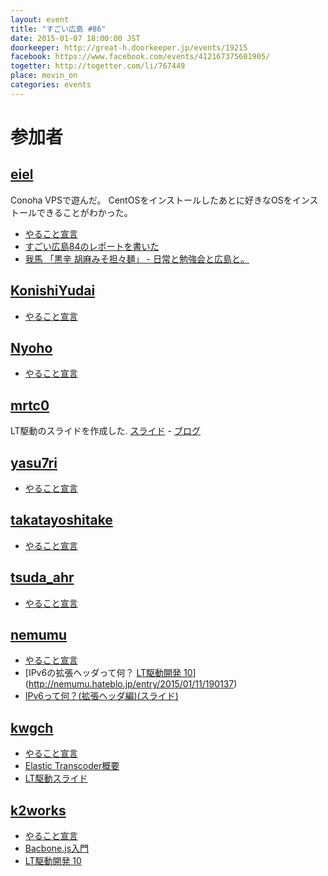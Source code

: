 ```yaml
---
layout: event
title: "すごい広島 #86"
date: 2015-01-07 18:00:00 JST
doorkeeper: http://great-h.doorkeeper.jp/events/19215
facebook: https://www.facebook.com/events/412167375601905/
togetter: http://togetter.com/li/767449
place: movin_on
categories: events
---
```


# 参加者

## [eiel](https://github.com/eiel)

Conoha VPSで遊んだ。
CentOSをインストールしたあとに好きなOSをインストールできることがわかった。

* [やること宣言](https://github.com/great-h/great-h.github.io/issues/1461)
* [すごい広島84のレポートを書いた](https://www.facebook.com/great.hiroshima/posts/505332912942692)
* [我馬 「黒辛 胡麻みそ担々麺」 - 日常と勉強会と広島と。](http://eielh-life.tumblr.com/post/107451800513)


## [KonishiYudai](http://twitter.com/KonishiYudai)

* [やること宣言](https://github.com/great-h/great-h.github.io/issues/1463)


## [Nyoho](https://github.com/Nyoho)

* [やること宣言](https://github.com/great-h/great-h.github.io/issues/1464)


## [mrtc0](http://twitter.com/mrtc0)

LT駆動のスライドを作成した.
[スライド](http://www.slideshare.net/mrtc0/lt10) - [ブログ](http://mrt-k.github.io/lt/2015/01/10/LT%E9%A7%86%E5%8B%95%E9%96%8B%E7%99%BA10%E3%81%A7%E3%82%A2%E3%83%B3%E3%83%81%E3%83%87%E3%83%90%E3%83%83%E3%82%B0%E3%81%AB%E5%AF%BE%E3%81%99%E3%82%8B%E6%89%8B%E6%B3%95%E3%81%AB%E3%81%A4%E3%81%84%E3%81%A6LT%E3%81%97%E3%81%A6%E3%81%8D%E3%81%9F/)  


## [yasu7ri](https://github.com/yasu7ri)

* [やること宣言](https://github.com/great-h/great-h.github.io/issues/1473)


## [takatayoshitake](http://twitter.com/takatayoshitake)

* [やること宣言](https://github.com/great-h/great-h.github.io/issues/1471)


## [tsuda_ahr](http://twitter.com/tsuda_ahr)

* [やること宣言](https://github.com/great-h/great-h.github.io/issues/1465)


## [nemumu](https://github.com/nemumu)

* [やること宣言](https://github.com/great-h/great-h.github.io/issues/1470)
* [IPv6の拡張ヘッダって何？ [LT駆動開発 10](解説)](http://nemumu.hateblo.jp/entry/2015/01/11/190137)
* [IPv6って何？(拡張ヘッダ編)(スライド)](http://www.slideshare.net/nemumu/ipv6-extension-header)


## [kwgch](https://github.com/kwgch)

* [やること宣言](https://github.com/great-h/great-h.github.io/issues/1462)
* [Elastic Transcoder概要](http://kwgch.github.io/blog/2015/01/14/great-h)
* [LT駆動スライド](http://www.slideshare.net/ducky19999/line-43382682)


## [k2works](https://github.com/k2works)

* [やること宣言](https://github.com/great-h/great-h.github.io/issues/1468)
* [Bacbone.js入門](https://github.com/k2works/backbone_introduction)
* [LT駆動開発 10](http://www.slideshare.net/kakimomokuri/value-propsition-design)

